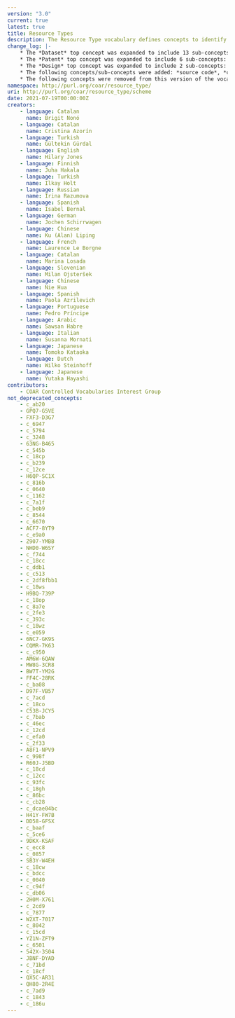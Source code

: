 ```yaml
---
version: "3.0"
current: true
latest: true
title: Resource Types
description: The Resource Type vocabulary defines concepts to identify the genre of a resource. Such resources, like publications, research data, audio and video objects, are typically deposited in institutional and thematic repositories or published in ejournals. This vocabulary supports a hierarchical model that relates narrower and broader concepts. Multilingual labels regard regional distinctions in language and term. Concepts of this vocabulary are mapped with terms and concepts of similar vocabularies and dictionaries.
change_log: |-
    * The *Dataset* top concept was expanded to include 13 sub-concepts: *aggregated data*, *clinical trial data*, *compiled data*, *encoded data*, *experimental data*, *genomic data*, *geospatial data*, *laboratory notebook*, *measurement and test data*, *observational data*, *recorded data*, *simulation data* and *survey data*.
    * The *Patent* top concept was expanded to include 6 sub-concepts: *PCT application*, *design patent*, *plant patent*, *plant variety protection*, *software patent* and *utility model*.
    * The *Design* top concept was expanded to include 2 sub-concepts: *industrial design* and *layout design*.
    * The following concepts/sub-concepts were added: *source code*, *conference presentation*, *other periodical*, *research protocol*, *peer review*, *commentary*, *transcription* and *trademark*.
    * The following concepts were removed from this version of the vocabulary:  *interview*, *report par*, *contribution to journal*, *internal report*, *other type of report*, *report to funding agency* and *periodical*. These concepts remains in the earlier versions of the vocabulary, and the PURL URIs continue to resolve.
namespace: http://purl.org/coar/resource_type/
uri: http://purl.org/coar/resource_type/scheme
date: 2021-07-19T00:00:00Z
creators:
    - language: Catalan
      name: Brigit Nonó
    - language: Catalan
      name: Cristina Azorín
    - language: Turkish
      name: Gültekin Gürdal
    - language: English
      name: Hilary Jones
    - language: Finnish
      name: Juha Hakala
    - language: Turkish
      name: Ilkay Holt
    - language: Russian
      name: Irina Razumova
    - language: Spanish
      name: Isabel Bernal
    - language: German
      name: Jochen Schirrwagen
    - language: Chinese
      name: Ku (Alan) Liping
    - language: French
      name: Laurence Le Borgne
    - language: Catalan
      name: Marina Losada
    - language: Slovenian
      name: Milan Ojsteršek
    - language: Chinese
      name: Nie Hua
    - language: Spanish
      name: Paola Azrilevich
    - language: Portuguese
      name: Pedro Príncipe
    - language: Arabic
      name: Sawsan Habre
    - language: Italian
      name: Susanna Mornati
    - language: Japanese
      name: Tomoko Kataoka
    - language: Dutch
      name: Wilko Steinhoff
    - language: Japanese
      name: Yutaka Hayashi
contributors:
    - COAR Controlled Vocabularies Interest Group
not_deprecated_concepts:
    - c_ab20
    - GPQ7-G5VE
    - FXF3-D3G7
    - c_6947
    - c_5794
    - c_3248
    - 63NG-B465
    - c_545b
    - c_18cp
    - c_b239
    - c_12ce
    - H6QP-SC1X
    - c_816b
    - c_0640
    - c_1162
    - c_7a1f
    - c_beb9
    - c_8544
    - c_6670
    - ACF7-8YT9
    - c_e9a0
    - Z907-YMBB
    - NHD0-W6SY
    - c_f744
    - c_18cc
    - c_ddb1
    - c_c513
    - c_2df8fbb1
    - c_18ws
    - H9BQ-739P
    - c_18op
    - c_8a7e
    - c_2fe3
    - c_393c
    - c_18wz
    - c_e059
    - 6NC7-GK9S
    - CQMR-7K63
    - c_c950
    - AM6W-6QAW
    - MW8G-3CR8
    - BW7T-YM2G
    - FF4C-28RK
    - c_ba08
    - D97F-VB57
    - c_7acd
    - c_18co
    - C53B-JCY5
    - c_7bab
    - c_46ec
    - c_12cd
    - c_efa0
    - c_2f33
    - A8F1-NPV9
    - c_998f
    - R60J-J5BD
    - c_18cd
    - c_12cc
    - c_93fc
    - c_18gh
    - c_86bc
    - c_cb28
    - c_dcae04bc
    - H41Y-FW7B
    - DD58-GFSX
    - c_baaf
    - c_5ce6
    - 9DKX-KSAF
    - c_ecc8
    - c_0857
    - SB3Y-W4EH
    - c_18cw
    - c_bdcc
    - c_0040
    - c_c94f
    - c_db06
    - 2H0M-X761
    - c_2cd9
    - c_7877
    - W2XT-7017
    - c_8042
    - c_15cd
    - YZ1N-ZFT9
    - c_6501
    - 542X-3S04
    - JBNF-DYAD
    - c_71bd
    - c_18cf
    - QX5C-AR31
    - QH80-2R4E
    - c_7ad9
    - c_1843
    - c_186u
---
```


